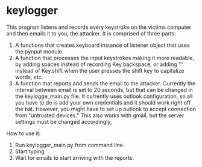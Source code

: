 # keylogger


This program listens and records every keystroke on the victims computer and then emails it to you, the attacker. It is comprised of three parts:

1. A functions that creates keyboard instance of listener object that uses the pynput module
2. A function that processes the input keystrokes making it more readable, by adding spaces instead of recording Key.backspace, or adding "" instead of Key.shift when the user presses the shift key to capitalize words, etc.
3. A function that reports and sends the email to the attacker. Currently the interval between email is set to 20 seconds, but that can be changed in the keylogge_main.py file. It currently uses outlook configuration, so all you have to do is add your own credentials and it should work right off the bat. However, you might have to set up outlook to accept connection from "untrusted devices." This also works with gmail, but the server settings must be changed accordingly,

How to use it:

1. Run keylogger_main.py from command line.
2. Start typing
3. Wait for emails to start arriving with the reports. 
